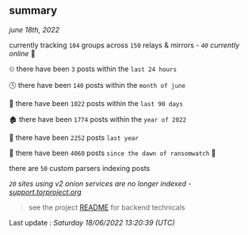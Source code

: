 
## summary
_june 18th, 2022_

currently tracking `104` groups across `150` relays & mirrors - _`40` currently online_ 📡

⏲ there have been `3` posts within the `last 24 hours`

🕓 there have been `140` posts within the `month of june`

📅 there have been `1022` posts within the `last 90 days`

🏚 there have been `1774` posts within the `year of 2022`

🚀 there have been `2252` posts `last year`

🦕 there have been `4060` posts `since the dawn of ransomwatch` 🐣

there are `50` custom parsers indexing posts

_`20` sites using v2 onion services are no longer indexed - [support.torproject.org](https://support.torproject.org/onionservices/v2-deprecation/)_

> see the project [README](https://github.com/jmousqueton/ransomwatch#readme) for backend technicals



Last update : _Saturday 18/06/2022 13:20:39 (UTC)_

